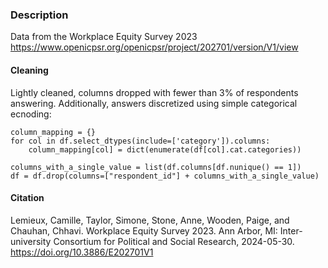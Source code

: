 
### Description
Data from the Workplace Equity Survey 2023 https://www.openicpsr.org/openicpsr/project/202701/version/V1/view

#### Cleaning
Lightly cleaned, columns dropped with fewer than 3% of respondents answering. Additionally, answers discretized using simple categorical ecnoding:
```
column_mapping = {}
for col in df.select_dtypes(include=['category']).columns:
    column_mapping[col] = dict(enumerate(df[col].cat.categories))

columns_with_a_single_value = list(df.columns[df.nunique() == 1])
df = df.drop(columns=["respondent_id"] + columns_with_a_single_value)
```

#### Citation
Lemieux, Camille, Taylor, Simone, Stone, Anne, Wooden, Paige, and Chauhan, Chhavi. Workplace Equity Survey 2023. Ann Arbor, MI: Inter-university Consortium for Political and Social Research, 2024-05-30. https://doi.org/10.3886/E202701V1